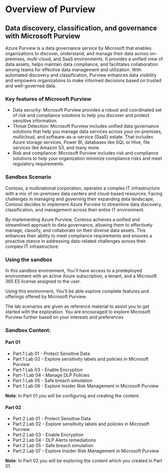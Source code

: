 # Overview of Purview

## Data discovery, classification, and governance with Microsoft Purview

Azure Purview is a data governance service by Microsoft that enables organizations to discover, understand, and manage their data across on-premises, multi-cloud, and SaaS environments. It provides a unified view of data assets, helps maintain data compliance, and facilitates collaboration among teams for effective data management and utilization. With automated discovery and classification, Purview enhances data visibility and empowers organizations to make informed decisions based on trusted and well-governed data.

### Key features of Microsoft Purview

- Data security: Microsoft Purview provides a robust and coordinated set of risk and compliance solutions to help you discover and protect sensitive information.
- Threat Detection: Microsoft Purview includes unified data governance solutions that help you manage data services across your on-premises, multicloud, and software-as-a-service (SaaS) estate. That includes Azure storage services, Power BI, databases like SQL or Hive, file services like Amazon S3, and many more.
- Risk and compliance: Microsoft Purview includes risk and compliance solutions to help your organization minimize compliance risks and meet regulatory requirements. 

### Sandbox Scenario
Contoso, a multinational corporation, operates a complex IT infrastructure with a mix of on-premises data centers and cloud-based resources. Facing challenges in managing and governing their expanding data landscape, Contoso decides to implement Azure Purview to streamline data discovery, classification, and management across their entire IT environment.

By implementing Azure Purview, Contoso achieves a unified and streamlined approach to data governance, allowing them to effectively manage, classify, and collaborate on their diverse data assets. This enhances their ability to meet compliance requirements and ensures a proactive stance in addressing data-related challenges across their complex IT infrastructure.

### Using the sandbox

In this sandbox environment, You'll have access to a predeployed environment with an active Azure subscription, a tenant, and a Microsoft 365 E5 license assigned to the user.
 
Using this environment, You'll be able explore complete features and offerings offered by Microsoft Purview.
 
The lab scenarios are given as reference material to assist you to get started with the exploration. You are encouraged to explore Microsoft Purview further based on your interests and preferences

### Sandbox Content:

#### Part 01
+ Part:1 Lab 01 - Protect Sensitive Data
+ Part:1 Lab 02 - Explore sensitivity labels and policies in Microsoft Purview
+ Part:1 Lab 03 - Enable Encryption
+ Part-1 Lab 04 - Manage DLP Policies
+ Part:1 Lab 05 - Safe breach simulation
+ Part:1 Lab 06 - Explore Insider Risk Management in Microsoft Purview

**Note**: In Part 01 you will be configuring and creating the content.

#### Part 02
+ Part:2 Lab 01 - Protect Sensitive Data
+ Part:2 Lab 02 - Explore sensitivity labels and policies in Microsoft Purview
+ Part:2 Lab 03 - Enable Encryption
+ Part:2 Lab 04 - DLP Alerts remediations 
+ Part:2 Lab 05 - Safe breach simulation
+ Part:2 Lab 07 - Explore Insider Risk Management in Microsoft Purview

**Note**: In Part 02 you will be exploring the content which you created in Part 01.
